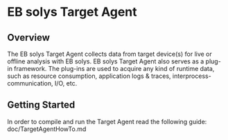 ﻿# EB solys Target Agent

## Overview

The EB solys Target Agent collects data from target device(s) for live or offline analysis with EB solys.
EB solys Target Agent also serves as a plug-in framework.
The plug-ins are used to acquire any kind of runtime data, such as resource consumption, application logs & traces, interprocess-communication, I/O, etc.

## Getting Started

In order to compile and run the Target Agent read the following guide: doc/TargetAgentHowTo.md

